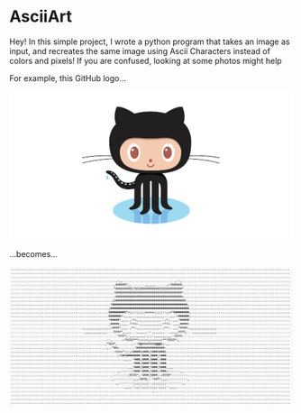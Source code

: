 # AsciiArt

Hey! In this simple project, I wrote a python program that takes an image as input, and recreates the same image using Ascii Characters instead of colors and pixels! If you are confused, looking at some photos might help

For example, this GitHub logo...

![alt text](octocat.png)

...becomes...

<p>
    <img src="asciiOctocat.png" width="auto" />
</p>

